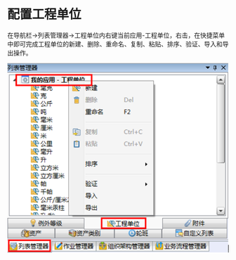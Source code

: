 # 配置工程单位

在导航栏→列表管理器→工程单位内右键当前应用-工程单位，右击，在快捷菜单中即可完成工程单位的新建、删除、重命名、复制、粘贴、排序、验证、导入和导出操作。

  ![](./images/工程单位.png)